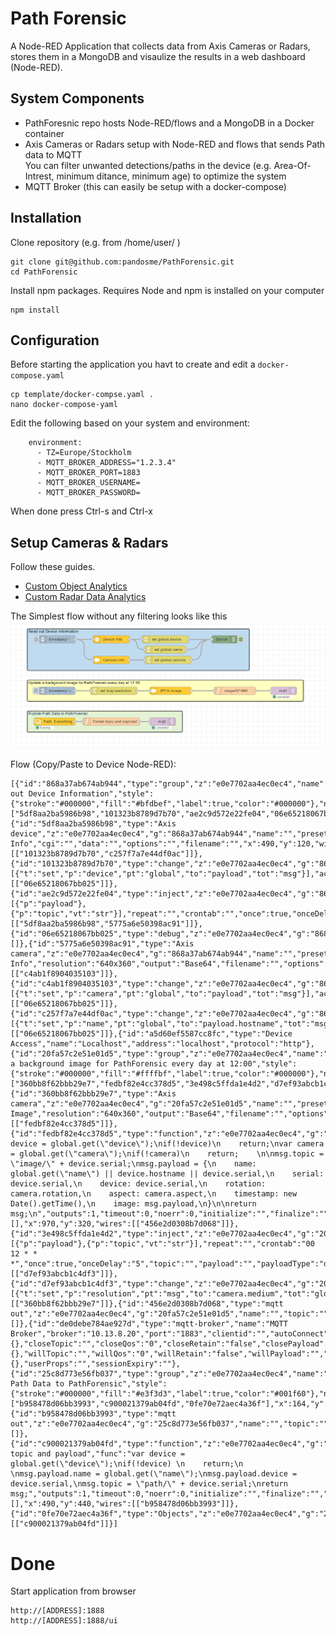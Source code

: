 # Path Forensic
A Node-RED Application that collects data from Axis Cameras or Radars, stores them in a MongoDB and visaulize the results in a web dashboard (Node-RED).

## System Components
* PathForesnic repo hosts Node-RED/flows and a MongoDB in a Docker container
* Axis Cameras or Radars setup with Node-RED and flows that sends Path data to MQTT
  <br>You can filter unwanted detections/paths in the device (e.g. Area-Of-Intrest, minimum ditance, minimum age) to optimize the system
* MQTT Broker (this can easily be setup with a docker-compose)

## Installation
Clone repository (e.g. from /home/user/ )
```
git clone git@github.com:pandosme/PathForensic.git
cd PathForensic
```
Install npm packages. 
Requires Node and npm is installed on your computer
```
npm install
```

## Configuration
Before starting the application you havt to create and edit a ```docker-compose.yaml```
```
cp template/docker-compse.yaml .
nano docker-compose-yaml
```
Edit the following based on your system and environment:
```
    environment:
      - TZ=Europe/Stockholm
      - MQTT_BROKER_ADDRESS="1.2.3.4"
      - MQTT_BROKER_PORT=1883
      - MQTT_BROKER_USERNAME=
      - MQTT_BROKER_PASSWORD=
```
When done press Ctrl-s and Ctrl-x

## Setup Cameras & Radars
Follow these guides.
  - [Custom Object Analytics](https://pandosme.github.io/node-red/2024/04/13/Customized-Object-Analytics.html)
  - [Custom Radar Data Analytics](https://pandosme.github.io/node-red/2024/05/05/Custom-Radar-Data-Analytics.html)

The Simplest flow without any filtering looks like this
![Flow](simple-flow.png)

Flow (Copy/Paste to Device Node-RED):
```
[{"id":"868a37ab674ab944","type":"group","z":"e0e7702aa4ec0ec4","name":"Read out Device Information","style":{"stroke":"#000000","fill":"#bfdbef","label":true,"color":"#000000"},"nodes":["5df8aa2ba5986b98","101323b8789d7b70","ae2c9d572e22fe04","06e65218067bb025","5775a6e50398ac91","c4ab1f8904035103","c257f7a7e44df0ac"],"x":164,"y":79,"w":862,"h":162},{"id":"5df8aa2ba5986b98","type":"Axis device","z":"e0e7702aa4ec0ec4","g":"868a37ab674ab944","name":"","preset":"a5d60ef5587cc8fc","action":"Device Info","cgi":"","data":"","options":"","filename":"","x":490,"y":120,"wires":[["101323b8789d7b70","c257f7a7e44df0ac"]]},{"id":"101323b8789d7b70","type":"change","z":"e0e7702aa4ec0ec4","g":"868a37ab674ab944","name":"","rules":[{"t":"set","p":"device","pt":"global","to":"payload","tot":"msg"}],"action":"","property":"","from":"","to":"","reg":false,"x":700,"y":120,"wires":[["06e65218067bb025"]]},{"id":"ae2c9d572e22fe04","type":"inject","z":"e0e7702aa4ec0ec4","g":"868a37ab674ab944","name":"","props":[{"p":"payload"},{"p":"topic","vt":"str"}],"repeat":"","crontab":"","once":true,"onceDelay":0.1,"topic":"","payload":"","payloadType":"date","x":280,"y":120,"wires":[["5df8aa2ba5986b98","5775a6e50398ac91"]]},{"id":"06e65218067bb025","type":"debug","z":"e0e7702aa4ec0ec4","g":"868a37ab674ab944","name":"Device","active":true,"tosidebar":true,"console":false,"tostatus":false,"complete":"payload","targetType":"msg","statusVal":"","statusType":"auto","x":930,"y":120,"wires":[]},{"id":"5775a6e50398ac91","type":"Axis camera","z":"e0e7702aa4ec0ec4","g":"868a37ab674ab944","name":"","preset":"a5d60ef5587cc8fc","action":"Camera Info","resolution":"640x360","output":"Base64","filename":"","options":"","data":"","x":490,"y":200,"wires":[["c4ab1f8904035103"]]},{"id":"c4ab1f8904035103","type":"change","z":"e0e7702aa4ec0ec4","g":"868a37ab674ab944","name":"","rules":[{"t":"set","p":"camera","pt":"global","to":"payload","tot":"msg"}],"action":"","property":"","from":"","to":"","reg":false,"x":710,"y":200,"wires":[["06e65218067bb025"]]},{"id":"c257f7a7e44df0ac","type":"change","z":"e0e7702aa4ec0ec4","g":"868a37ab674ab944","name":"","rules":[{"t":"set","p":"name","pt":"global","to":"payload.hostname","tot":"msg"}],"action":"","property":"","from":"","to":"","reg":false,"x":700,"y":160,"wires":[["06e65218067bb025"]]},{"id":"a5d60ef5587cc8fc","type":"Device Access","name":"Localhost","address":"localhost","protocol":"http"},{"id":"20fa57c2e51e01d5","type":"group","z":"e0e7702aa4ec0ec4","name":"Update a background image for PathForensic every day at 12:00","style":{"stroke":"#000000","fill":"#ffffbf","label":true,"color":"#000000"},"nodes":["360bb8f62bbb29e7","fedbf82e4cc378d5","3e498c5ffda1e4d2","d7ef93abcb1c4df3","456e2d0308b7d068"],"x":164,"y":279,"w":1072,"h":82},{"id":"360bb8f62bbb29e7","type":"Axis camera","z":"e0e7702aa4ec0ec4","g":"20fa57c2e51e01d5","name":"","preset":"a5d60ef5587cc8fc","action":"JPEG Image","resolution":"640x360","output":"Base64","filename":"","options":"","data":"","x":720,"y":320,"wires":[["fedbf82e4cc378d5"]]},{"id":"fedbf82e4cc378d5","type":"function","z":"e0e7702aa4ec0ec4","g":"20fa57c2e51e01d5","name":"image/SERIAL","func":"var device = global.get(\"device\");\nif(!device)\n    return;\nvar camera = global.get(\"camera\");\nif(!camera)\n    return;    \n\nmsg.topic = \"image/\" + device.serial;\nmsg.payload = {\n    name: global.get(\"name\") || device.hostname || device.serial,\n    serial: device.serial,\n    device: device.serial,\n    rotation: camera.rotation,\n    aspect: camera.aspect,\n    timestamp: new Date().getTime(),\n    image: msg.payload,\n}\n\nreturn msg;\n","outputs":1,"timeout":0,"noerr":0,"initialize":"","finalize":"","libs":[],"x":970,"y":320,"wires":[["456e2d0308b7d068"]]},{"id":"3e498c5ffda1e4d2","type":"inject","z":"e0e7702aa4ec0ec4","g":"20fa57c2e51e01d5","name":"","props":[{"p":"payload"},{"p":"topic","vt":"str"}],"repeat":"","crontab":"00 12 * * *","once":true,"onceDelay":"5","topic":"","payload":"","payloadType":"date","x":280,"y":320,"wires":[["d7ef93abcb1c4df3"]]},{"id":"d7ef93abcb1c4df3","type":"change","z":"e0e7702aa4ec0ec4","g":"20fa57c2e51e01d5","name":"","rules":[{"t":"set","p":"resolution","pt":"msg","to":"camera.medium","tot":"global"}],"action":"","property":"","from":"","to":"","reg":false,"x":500,"y":320,"wires":[["360bb8f62bbb29e7"]]},{"id":"456e2d0308b7d068","type":"mqtt out","z":"e0e7702aa4ec0ec4","g":"20fa57c2e51e01d5","name":"","topic":"","qos":"","retain":"","respTopic":"","contentType":"","userProps":"","correl":"","expiry":"","broker":"de0debe784ae927d","x":1160,"y":320,"wires":[]},{"id":"de0debe784ae927d","type":"mqtt-broker","name":"MQTT Broker","broker":"10.13.8.20","port":"1883","clientid":"","autoConnect":true,"usetls":false,"protocolVersion":"4","keepalive":"60","cleansession":true,"autoUnsubscribe":true,"birthTopic":"","birthQos":"0","birthRetain":"false","birthPayload":"","birthMsg":{},"closeTopic":"","closeQos":"0","closeRetain":"false","closePayload":"","closeMsg":{},"willTopic":"","willQos":"0","willRetain":"false","willPayload":"","willMsg":{},"userProps":"","sessionExpiry":""},{"id":"25c8d773e56fb037","type":"group","z":"e0e7702aa4ec0ec4","name":"Publish Path Data to PathForensic","style":{"stroke":"#000000","fill":"#e3f3d3","label":true,"color":"#001f60"},"nodes":["b958478d06bb3993","c900021379ab04fd","0fe70e72aec4a36f"],"x":164,"y":399,"w":602,"h":82},{"id":"b958478d06bb3993","type":"mqtt out","z":"e0e7702aa4ec0ec4","g":"25c8d773e56fb037","name":"","topic":"","qos":"","retain":"","respTopic":"","contentType":"","userProps":"","correl":"","expiry":"","broker":"de0debe784ae927d","x":690,"y":440,"wires":[]},{"id":"c900021379ab04fd","type":"function","z":"e0e7702aa4ec0ec4","g":"25c8d773e56fb037","name":"Format topic and payload","func":"var device = global.get(\"device\");\nif(!device) \n    return;\n    \nmsg.payload.name = global.get(\"name\");\nmsg.payload.device = device.serial,\nmsg.topic = \"path/\" + device.serial;\nreturn msg;","outputs":1,"timeout":0,"noerr":0,"initialize":"","finalize":"","libs":[],"x":490,"y":440,"wires":[["b958478d06bb3993"]]},{"id":"0fe70e72aec4a36f","type":"Objects","z":"e0e7702aa4ec0ec4","g":"25c8d773e56fb037","version":"2","output":"3","classFilter":"-1","confidence":"40","rotation":"0","cog":"0","predictions":"0","attributes":"50","idle":"0","x":270,"y":440,"wires":[["c900021379ab04fd"]]}]
```
# Done
Start application from browser
```
http://[ADDRESS]:1888
http://[ADDRESS]:1888/ui
```
